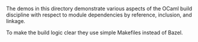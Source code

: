 The demos in this directory demonstrate various aspects of the OCaml
build discipline with respect to module dependencies by reference,
inclusion, and linkage.

To make the build logic clear they use simple Makefiles instead of
Bazel.
